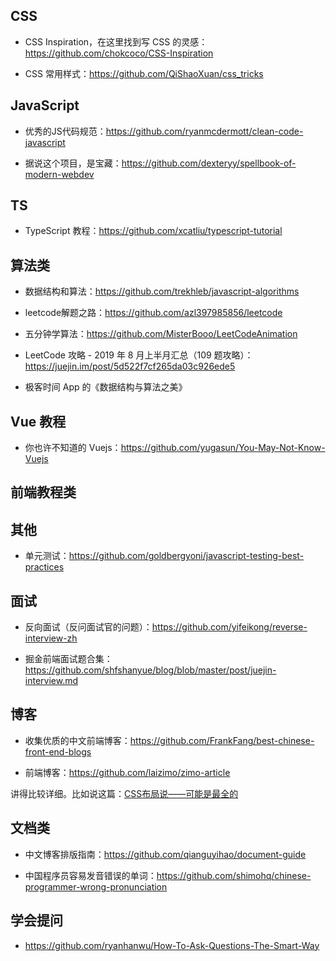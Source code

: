

## CSS

- CSS Inspiration，在这里找到写 CSS 的灵感：<https://github.com/chokcoco/CSS-Inspiration>

- CSS 常用样式：<https://github.com/QiShaoXuan/css_tricks>

## JavaScript

- 优秀的JS代码规范：<https://github.com/ryanmcdermott/clean-code-javascript>

- 据说这个项目，是宝藏：<https://github.com/dexteryy/spellbook-of-modern-webdev>

## TS

- TypeScript 教程：<https://github.com/xcatliu/typescript-tutorial>

## 算法类

- 数据结构和算法：<https://github.com/trekhleb/javascript-algorithms>

- leetcode解题之路：<https://github.com/azl397985856/leetcode>

- 五分钟学算法：<https://github.com/MisterBooo/LeetCodeAnimation>

- LeetCode 攻略 - 2019 年 8 月上半月汇总（109 题攻略）：<https://juejin.im/post/5d522f7cf265da03c926ede5>

- 极客时间 App 的《数据结构与算法之美》

## Vue 教程

- 你也许不知道的 Vuejs：<https://github.com/yugasun/You-May-Not-Know-Vuejs>


## 前端教程类

## 其他

- 单元测试：<https://github.com/goldbergyoni/javascript-testing-best-practices>

## 面试

- 反向面试（反问面试官的问题）：<https://github.com/yifeikong/reverse-interview-zh>

- 掘金前端面试题合集：<https://github.com/shfshanyue/blog/blob/master/post/juejin-interview.md>

## 博客

- 收集优质的中文前端博客：<https://github.com/FrankFang/best-chinese-front-end-blogs>

- 前端博客：<https://github.com/laizimo/zimo-article>

讲得比较详细。比如说这篇：[CSS布局说——可能是最全的](https://github.com/laizimo/zimo-article/issues/36)

## 文档类

- 中文博客排版指南：<https://github.com/qianguyihao/document-guide>

- 中国程序员容易发音错误的单词：<https://github.com/shimohq/chinese-programmer-wrong-pronunciation>

## 学会提问


- <https://github.com/ryanhanwu/How-To-Ask-Questions-The-Smart-Way>







